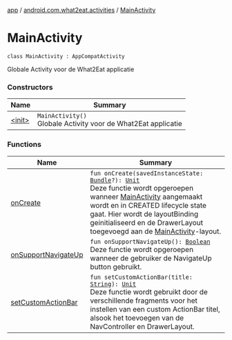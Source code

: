 [app](../../index.md) / [android.com.what2eat.activities](../index.md) / [MainActivity](./index.md)

# MainActivity

`class MainActivity : AppCompatActivity`

Globale Activity voor de What2Eat applicatie

### Constructors

| Name | Summary |
|---|---|
| [&lt;init&gt;](-init-.md) | `MainActivity()`<br>Globale Activity voor de What2Eat applicatie |

### Functions

| Name | Summary |
|---|---|
| [onCreate](on-create.md) | `fun onCreate(savedInstanceState: `[`Bundle`](https://developer.android.com/reference/android/os/Bundle.html)`?): `[`Unit`](https://kotlinlang.org/api/latest/jvm/stdlib/kotlin/-unit/index.html)<br>Deze functie wordt opgeroepen wanneer [MainActivity](./index.md) aangemaakt wordt en in CREATED lifecycle state gaat. Hier wordt de layoutBinding geinitialiseerd en de DrawerLayout toegevoegd aan de [MainActivity](./index.md)-layout. |
| [onSupportNavigateUp](on-support-navigate-up.md) | `fun onSupportNavigateUp(): `[`Boolean`](https://kotlinlang.org/api/latest/jvm/stdlib/kotlin/-boolean/index.html)<br>Deze functie wordt opgeroepen wanneer de gebruiker de NavigateUp button gebruikt. |
| [setCustomActionBar](set-custom-action-bar.md) | `fun setCustomActionBar(title: `[`String`](https://kotlinlang.org/api/latest/jvm/stdlib/kotlin/-string/index.html)`): `[`Unit`](https://kotlinlang.org/api/latest/jvm/stdlib/kotlin/-unit/index.html)<br>Deze functie wordt gebruikt door de verschillende fragments voor het instellen van een custom ActionBar titel, alsook het toevoegen van de NavController en  DrawerLayout. |
